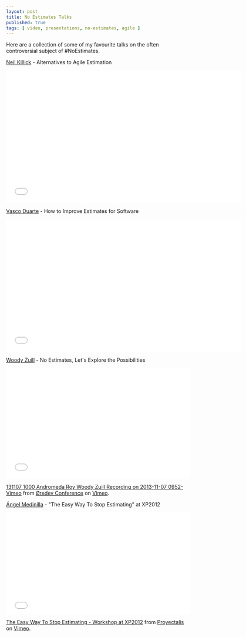 ```yaml
---
layout: post
title: No Estimates Talks
published: true
tags: [ video, presentations, no-estimates, agile ]
---
```


Here are a collection of some of my favourite talks on the often controversial 
subject of #NoEstimates.

[Neil Killick](http://www.twitter.com/@neil_killick) - Alternatives to Agile Estimation

<iframe width="640" height="360" src="//www.youtube.com/embed/3YkRkor5a-s?feature=player_detailpage" frameborder="0" allowfullscreen></iframe>

[Vasco Duarte](http://twitter.com/@duarte_vasco) - How to Improve Estimates for Software

<iframe width="640" height="360" src="//www.youtube.com/embed/0SD7Qk4ffPw?feature=player_detailpage" frameborder="0" allowfullscreen></iframe>

[Woody Zuill](http://twitter.com/@WoodyZuill) - No Estimates, Let's Explore the Possibilities

<iframe src="//player.vimeo.com/video/79128724" width="500" height="300" frameborder="0" webkitallowfullscreen mozallowfullscreen allowfullscreen></iframe> <p><a href="http://vimeo.com/79128724">131107 1000 Andromeda Roy Woody Zuill Recording on 2013-11-07 0952-Vimeo</a> from <a href="http://vimeo.com/user4280938">&Oslash;redev Conference</a> on <a href="https://vimeo.com">Vimeo</a>.</p>

[Ángel Medinilla](http://twitter.com/@angel_m) - "The Easy Way To Stop Estimating" at XP2012

<iframe src="//player.vimeo.com/video/42970378" width="500" height="275" frameborder="0" webkitallowfullscreen mozallowfullscreen allowfullscreen></iframe> <p><a href="http://vimeo.com/42970378">The Easy Way To Stop Estimating - Workshop at XP2012</a> from <a href="http://vimeo.com/user3469010">Proyectalis</a> on <a href="https://vimeo.com">Vimeo</a>.</p>


